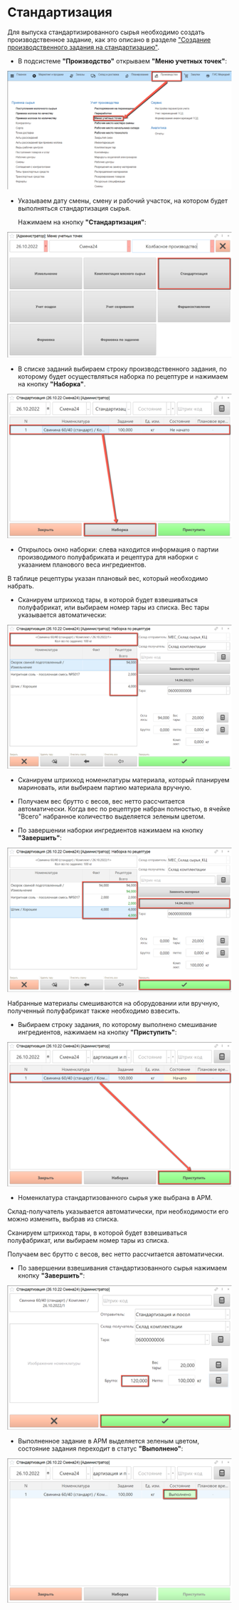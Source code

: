# Стандартизация

Для выпуска стандартизированного сырья необходимо создать производственное задание, как это описано в разделе ["Создание производственного задания на стандартизацию"](./CreateTaskForAStandardization.md).

- В подсистеме **"Производство"** открываем **"Меню учетных точек"**:

![](Standardization.assets/1.png)

- Указываем дату смены, смену и рабочий участок, на котором будет выполняться стандартизация сырья.

  Нажимаем на кнопку **"Стандартизация"**:
 
![](Standardization.assets/2.png)

- В списке заданий выбираем строку производственного задания, по которому будет осуществляться наборка по рецептуре и нажимаем на кнопку **"Наборка"**.

![](Standardization.assets/3.png)

- Открылось окно наборки: слева находится информация о партии производимого полуфабриката и рецептура для наборки с указанием планового веса ингредиентов.

В таблице рецептуры указан плановый вес, который необходимо набрать.

- Сканируем штрихкод тары, в которой будет взвешиваться полуфабрикат, или выбираем номер тары из списка. Вес тары указывается автоматически:

![](Standardization.assets/4.png)

- Сканируем штрихкод номенклатуры материала, который планируем мариновать, или выбираем партию материала вручную.

- Получаем вес брутто с весов, вес нетто рассчитается автоматически. Когда вес по рецептуре набран полностью, в ячейке "Всего" набранное количество выделяется зеленым цветом.

- По завершении наборки ингредиентов нажимаем на кнопку **"Завершить"**:

![](Standardization.assets/5.png)

Набранные материалы смешиваются на оборудовании или вручную, полученный полуфабрикат также необходимо взвесить.

- Выбираем строку задания, по которому выполнено смешивание ингредиентов, нажимаем на кнопку **"Приступить"**:

![](Standardization.assets/6.png)

- Номенклатура стандартизованного сырья уже выбрана в АРМ.

Склад-получатель указывается автоматически, при необходимости его можно изменить, выбрав из списка.

Сканируем штрихкод тары, в которой будет взвешиваться полуфабрикат, или выбираем номер тары из списка.

Получаем вес брутто с весов, вес нетто рассчитается автоматически.

- По завершении взвешивания стандартизованного сырья нажимаем кнопку **"Завершить"**:

![](Standardization.assets/7.png)

- Выполненное задание в  АРМ выделяется зеленым цветом, состояние задания переходит в статус **"Выполнено"**:

![](Standardization.assets/8.png)